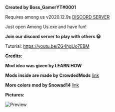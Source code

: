 
**Created by Boss_GamerYT#0001**

Requires among us v2020.12.9s 
[DISCORD SERVER](https://discord.gg/BteZS5C3Sm "DISCORD SERVER")


Just open Among Us.exe and have fun!

**Join our discord server to play with others 😀**

Tutorial:
https://youtu.be/ZG4hgUo7EBM

**Credits:**

**Mod idea was given by LEARN HOW**

**Mods inside are made by CrowdedMods** [link](https://github.com/CrowdedMods/CrowdedMod)

**More colors mod by Snowad14** [link](https://github.com/Snowad14/Mores-Colors)

**Pictures:**

![Preview](https://github.com/Bossgamerteam/100-player-among-us-mod/blob/main/Img/unknown.png?raw=true)

